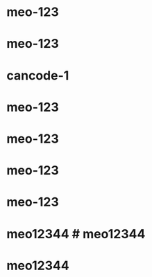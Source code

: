 # meo-123
# meo-123
# cancode-1
# meo-123
# meo-123
# meo-123
# meo-123
# meo12344 # meo12344
# meo12344
